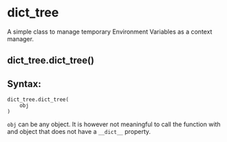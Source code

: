 # dict_tree
 A simple class to manage temporary Environment Variables as a context manager.

 ## dict_tree.dict_tree()
 ## Syntax:
 ```
 dict_tree.dict_tree(
     obj
 )

 ```
 `obj` can be any object. It is however not meaningful to call the function with and object that does not have a `__dict__` property.

 